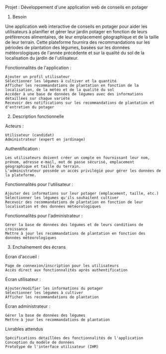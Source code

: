 Projet : Développement d'une application web de conseils en potager

1. Besoin

Une application web interactive de conseils en potager pour aider les utilisateurs à planifier et gérer leur jardin potager en fonction de leurs préférences alimentaires, de leur emplacement géographique et de la taille de leur terrain. Cette plateforme fournira des recommandations sur les périodes de plantation des légumes, basées sur les données météorologiques de l'année précédente et sur la qualité du sol de la localisation du jardin de l'utilisateur.

Fonctionnalités de l'application :

    Ajouter un profil utilisateur
    Sélectionner les légumes à cultiver et la quantité
    Afficher les recommandations de plantation en fonction de la localisation, de la météo et de la qualité du sol
    Accéder à une base de données de légumes avec des informations détaillées sur chaque variété
    Recevoir des notifications sur les recommandations de plantation et d'entretien du potager

2. Description fonctionnelle

Acteurs :

    Utilisateur (candidat)
    Administrateur (expert en jardinage)

Authentification :

    Les utilisateurs doivent créer un compte en fournissant leur nom, prénom, adresse e-mail, mot de passe sécurisé, emplacement géographique et taille du terrain.
    L'administrateur possède un accès privilégié pour gérer les données de la plateforme.

Fonctionnalités pour l'utilisateur :

    Ajouter des informations sur leur potager (emplacement, taille, etc.)
    Sélectionner les légumes qu'ils souhaitent cultiver
    Recevoir des recommandations de plantation en fonction de leur localisation et des données météorologiques

Fonctionnalités pour l'administrateur :

    Gérer la base de données des légumes et de leurs conditions de croissance
    Mettre à jour les recommandations de plantation en fonction des données météorologiques

3. Enchaînement des écrans

Écran d'accueil :

    Page de connexion/inscription pour les utilisateurs
    Accès direct aux fonctionnalités après authentification

Écran utilisateur :

    Ajouter/modifier les informations du potager
    Sélectionner les légumes à cultiver
    Afficher les recommandations de plantation

Écran administrateur :

    Gérer la base de données des légumes
    Mettre à jour les recommandations de plantation

Livrables attendus

    Spécifications détaillées des fonctionnalités de l'application
    Conception du modèle de données
    Prototype de l'interface utilisateur (IHM)

